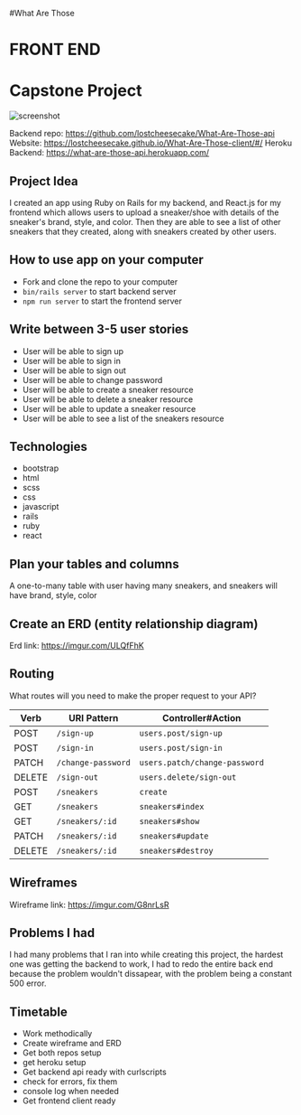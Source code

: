 #What Are Those

# FRONT END
# Capstone Project
![screenshot](https://i.imgur.com/8V8c3c5.png)

Backend repo: https://github.com/lostcheesecake/What-Are-Those-api
Website: https://lostcheesecake.github.io/What-Are-Those-client/#/
Heroku Backend: https://what-are-those-api.herokuapp.com/


## Project Idea

I created an app using Ruby on Rails for my backend, and React.js for my frontend
 which allows users to upload a sneaker/shoe with details of the
sneaker's brand, style, and color. Then they are able to see a list of other
sneakers that they created, along with sneakers created by other users.



## How to use app on your computer

- Fork and clone the repo to your computer
- `bin/rails server` to start backend server
- `npm run server` to start the frontend server


## Write between 3-5 user stories


- User will be able to sign up
- User will be able to sign in
- User will be able to sign out
- User will be able to change password
- User will be able to create a sneaker resource
- User will be able to delete a sneaker resource
- User will be able to update a sneaker resource
- User will be able to see a list of the sneakers resource


## Technologies

- bootstrap
- html
- scss
- css
- javascript
- rails
- ruby
- react


## Plan your tables and columns

A one-to-many table with user having many sneakers,
and sneakers will have brand, style, color



## Create an ERD (entity relationship diagram)

Erd link: https://imgur.com/ULQfFhK


## Routing

What routes will you need to make the proper request to your API?

| Verb    | URI Pattern            | Controller#Action             |
|---------|------------------------|-------------------------------|
| POST    | `/sign-up`             | `users.post/sign-up`          |
| POST    | `/sign-in`             | `users.post/sign-in`          |
| PATCH   | `/change-password`     | `users.patch/change-password` |
| DELETE  | `/sign-out`            | `users.delete/sign-out`       |
| POST    | `/sneakers`           | `create`                      |
| GET     | `/sneakers`           | `sneakers#index`             |
| GET     | `/sneakers/:id`       | `sneakers#show`              |
| PATCH   | `/sneakers/:id`       | `sneakers#update`            |
| DELETE  | `/sneakers/:id`       | `sneakers#destroy`           |


## Wireframes

Wireframe link: https://imgur.com/G8nrLsR


## Problems I had

I had many problems that I ran into while creating this project, the hardest one
was getting the backend to work, I had to redo the entire back end because the
problem wouldn't dissapear, with the problem being a constant 500 error.


## Timetable

- Work methodically
- Create wireframe and ERD
- Get both repos setup
- get heroku setup
- Get backend api ready with curlscripts
- check for errors, fix them
- console log when needed
- Get frontend client ready
